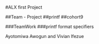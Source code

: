 #ALX first Project

##Team - Project
##printf
##cohort9

###TeamWork
###printf format specifiers

Ayotomiwa Awogun and Vivian Ifezue
